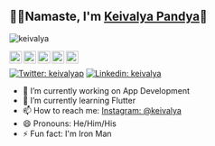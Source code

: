 ## 🙏🏻Namaste, I'm [Keivalya Pandya](https://keivalya.github.io/)👋
<p align="left"> <img src="https://komarev.com/ghpvc/?username=keivalya&label=Views&color=blue&style=plastic" alt="keivalya" /> </p>

<a href="https://twitter.com/keivalyap">
  <img align="left" alt="Keivalya's Twitter" width="22px" src="https://cdn.jsdelivr.net/npm/simple-icons@v3/icons/twitter.svg" />
</a>
<a href="https://linkedin.com/in/keivalya">
  <img align="left" alt="Keivalya's Linkdein" width="22px" src="https://cdn.jsdelivr.net/npm/simple-icons@v3/icons/linkedin.svg" />
</a>
<a href="https://github.com/keivalya">
  <img align="left" alt="keivalya's Github" width="22px" src="https://cdn.jsdelivr.net/npm/simple-icons@v3/icons/github.svg" />
</a>
<a href="https://instagram.com/keivalya/">
  <img align="left" alt="Keivalya's Instagram" width="22px" src="https://cdn.jsdelivr.net/npm/simple-icons@v3/icons/instagram.svg" />
</a>
<a href="https://www.facebook.com/keivalya/">
  <img align="left" alt="Keivalya's Facebook" width="22px" src="https://cdn.jsdelivr.net/npm/simple-icons@v3/icons/facebook.svg" />
</a>

<br>

[![Twitter: keivalyap](https://img.shields.io/twitter/follow/keivalyap?style=social)](https://twitter.com/keivalyap)
[![Linkedin: keivalya](https://img.shields.io/badge/-keivalya-blue?style=flat-square&logo=Linkedin&logoColor=white&link=https://www.linkedin.com/in/keivalya/)](https://www.linkedin.com/in/keivalya/)

- 🔭 I’m currently working on App Development
- 🌱 I’m currently learning Flutter
- 📫 How to reach me: [Instagram: @keivalya](https://instagram.com/keivalya)
- 😄 Pronouns: He/Him/His
- ⚡ Fun fact: I'm Iron Man

